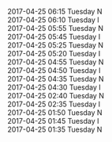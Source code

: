 2017-04-25 06:15 Tuesday  N  
2017-04-25 06:10 Tuesday  I  
2017-04-25 05:55 Tuesday  N  
2017-04-25 05:45 Tuesday  I  
2017-04-25 05:25 Tuesday  N  
2017-04-25 05:20 Tuesday  I  
2017-04-25 04:55 Tuesday  N  
2017-04-25 04:50 Tuesday  I  
2017-04-25 04:35 Tuesday  N  
2017-04-25 04:30 Tuesday  I  
2017-04-25 02:40 Tuesday  N  
2017-04-25 02:35 Tuesday  I  
2017-04-25 01:50 Tuesday  N  
2017-04-25 01:45 Tuesday  I  
2017-04-25 01:35 Tuesday  N  

